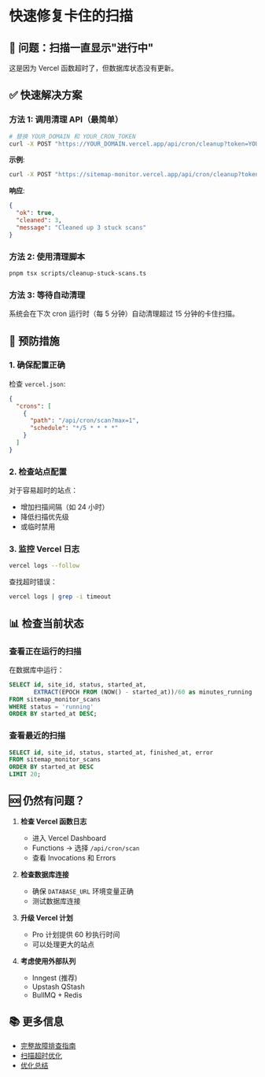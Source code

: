 # 快速修复卡住的扫描

## 🚨 问题：扫描一直显示"进行中"

这是因为 Vercel 函数超时了，但数据库状态没有更新。

## ✅ 快速解决方案

### 方法 1: 调用清理 API（最简单）

```bash
# 替换 YOUR_DOMAIN 和 YOUR_CRON_TOKEN
curl -X POST "https://YOUR_DOMAIN.vercel.app/api/cron/cleanup?token=YOUR_CRON_TOKEN"
```

**示例**:
```bash
curl -X POST "https://sitemap-monitor.vercel.app/api/cron/cleanup?token=abc123xyz"
```

**响应**:
```json
{
  "ok": true,
  "cleaned": 3,
  "message": "Cleaned up 3 stuck scans"
}
```

### 方法 2: 使用清理脚本

```bash
pnpm tsx scripts/cleanup-stuck-scans.ts
```

### 方法 3: 等待自动清理

系统会在下次 cron 运行时（每 5 分钟）自动清理超过 15 分钟的卡住扫描。

## 🔧 预防措施

### 1. 确保配置正确

检查 `vercel.json`:

```json
{
  "crons": [
    {
      "path": "/api/cron/scan?max=1",
      "schedule": "*/5 * * * *"
    }
  ]
}
```

### 2. 检查站点配置

对于容易超时的站点：
- 增加扫描间隔（如 24 小时）
- 降低扫描优先级
- 或临时禁用

### 3. 监控 Vercel 日志

```bash
vercel logs --follow
```

查找超时错误：
```bash
vercel logs | grep -i timeout
```

## 📊 检查当前状态

### 查看正在运行的扫描

在数据库中运行：

```sql
SELECT id, site_id, status, started_at,
       EXTRACT(EPOCH FROM (NOW() - started_at))/60 as minutes_running
FROM sitemap_monitor_scans
WHERE status = 'running'
ORDER BY started_at DESC;
```

### 查看最近的扫描

```sql
SELECT id, site_id, status, started_at, finished_at, error
FROM sitemap_monitor_scans
ORDER BY started_at DESC
LIMIT 20;
```

## 🆘 仍然有问题？

1. **检查 Vercel 函数日志**
   - 进入 Vercel Dashboard
   - Functions → 选择 `/api/cron/scan`
   - 查看 Invocations 和 Errors

2. **检查数据库连接**
   - 确保 `DATABASE_URL` 环境变量正确
   - 测试数据库连接

3. **升级 Vercel 计划**
   - Pro 计划提供 60 秒执行时间
   - 可以处理更大的站点

4. **考虑使用外部队列**
   - Inngest (推荐)
   - Upstash QStash
   - BullMQ + Redis

## 📚 更多信息

- [完整故障排查指南](./STUCK_SCANS_TROUBLESHOOTING.md)
- [扫描超时优化](./SCAN_TIMEOUT_OPTIMIZATION.md)
- [优化总结](./SCAN_OPTIMIZATION_SUMMARY.md)
